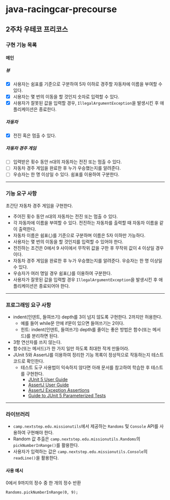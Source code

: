 # java-racingcar-precourse

## 2주차 우테코 프리코스

### 구현 기능 목록

#### 메인

##### 뷰
- [x] 사용자는 쉼표를 기준으로 구분하여 5자 이하로 경주할 자동차에 이름을 부여할 수 있다. 
- [x] 시용자는 몇 번의 이동을 할 것인지 숫자로 입력할 수 있다.
- [x] 사용자가 잘못된 값을 입력할 경우, `IllegalArgumentException`을 발생시킨 후 애플리케이션은 종료한다.

##### 자동차
- [x] 전진 혹은 멈출 수 있다.

##### 자동차 경주 게임
- [ ] 입력받은 횟수 동안 n대의 자동차는 전진 또는 멈출 수 있다.
- [ ] 자동차 경주 게임을 완료한 후 누가 우승했는지를 알려준다.
- [ ] 우승자는 한 명 이상일 수 있다. 쉼표를 이용하여 구분한다.

---

### 기능 요구 사항

초간단 자동차 경주 게임을 구현한다.

- 주어진 횟수 동안 n대의 자동차는 전진 또는 멈출 수 있다.
- 각 자동차에 이름을 부여할 수 있다. 전진하는 자동차를 출력할 때 자동차 이름을 같이 출력한다.
- 자동차 이름은 쉼표(,)를 기준으로 구분하며 이름은 5자 이하만 가능하다.
- 사용자는 몇 번의 이동을 할 것인지를 입력할 수 있어야 한다.
- 전진하는 조건은 0에서 9 사이에서 무작위 값을 구한 후 무작위 값이 4 이상일 경우이다.
- 자동차 경주 게임을 완료한 후 누가 우승했는지를 알려준다. 우승자는 한 명 이상일 수 있다.
- 우승자가 여러 명일 경우 쉼표(,)를 이용하여 구분한다.
- 사용자가 잘못된 값을 입력할 경우 `IllegalArgumentException`을 발생시킨 후 애플리케이션은 종료되어야 한다.

---

### 프로그래밍 요구 사항

- indent(인덴트, 들여쓰기) depth를 3이 넘지 않도록 구현한다. 2까지만 허용한다.
    - 예를 들어 while문 안에 if문이 있으면 들여쓰기는 2이다.
    - 힌트: indent(인덴트, 들여쓰기) depth를 줄이는 좋은 방법은 함수(또는 메서드)를 분리하면 된다.
- 3항 연산자를 쓰지 않는다.
- 함수(또는 메서드)가 한 가지 일만 하도록 최대한 작게 만들어라.
- JUnit 5와 AssertJ를 이용하여 정리한 기능 목록이 정상적으로 작동하는지 테스트 코드로 확인한다.
    - 테스트 도구 사용법이 익숙하지 않다면 아래 문서를 참고하여 학습한 후 테스트를 구현한다.
        - [JUnit 5 User Guide](https://junit.org/junit5/docs/current/user-guide)
        - [AssertJ User Guide](https://assertj.github.io/doc)
        - [AssertJ Exception Assertions](https://assertj.github.io/doc)
        - [Guide to JUnit 5 Parameterized Tests](https://assertj.github.io/doc)

---

### 라이브러리

- `camp.nextstep.edu.missionutils`에서 제공하는 `Randoms` 및 `Console` API를 사용하여 구현해야 한다.
- Random 값 추출은 `camp.nextstep.edu.missionutils.Randoms`의 `pickNumberInRange()`를 활용한다.
- 사용자가 입력하는 값은 `camp.nextstep.edu.missionutils.Console`의 `readLine()`을 활용한다.   
   
   
#### 사용 예시

0에서 9까지의 정수 중 한 개의 정수 반환
```
Randoms.pickNumberInRange(0, 9);
```